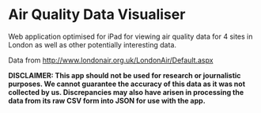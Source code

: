 Air Quality Data Visualiser 
==========

Web application optimised for iPad for viewing air quality data for 4 sites in London as well as other potentially interesting data.

Data from http://www.londonair.org.uk/LondonAir/Default.aspx

<b>DISCLAIMER: This app should not be used for research or journalistic purposes.  We cannot guarantee the accuracy of this data as it was not collected by us.  Discrepancies may also have arisen in processing the data from its raw CSV form into JSON for use with the app.</b>
